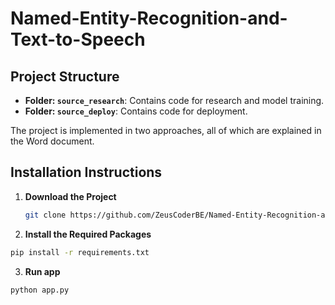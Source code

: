 # Named-Entity-Recognition-and-Text-to-Speech

## Project Structure

- **Folder: `source_research`**: Contains code for research and model training.
- **Folder: `source_deploy`**: Contains code for deployment.

The project is implemented in two approaches, all of which are explained in the Word document.

## Installation Instructions

1. **Download the Project**
   ```bash
   git clone https://github.com/ZeusCoderBE/Named-Entity-Recognition-and-Text-to-Speech.git
    ```
   
 2. **Install the Required Packages**
   ```bash
   pip install -r requirements.txt
   ```

 3. **Run app**
   ```bash
   python app.py
   ```

